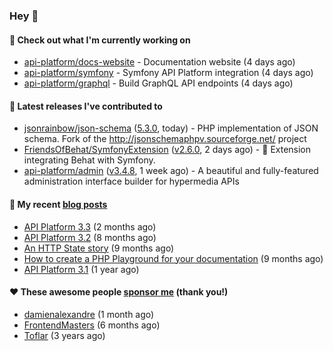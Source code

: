 ### Hey 👋

#### 👷 Check out what I'm currently working on

- [api-platform/docs-website](https://github.com/api-platform/docs-website) - Documentation website (4 days ago)
- [api-platform/symfony](https://github.com/api-platform/symfony) - Symfony API Platform integration (4 days ago)
- [api-platform/graphql](https://github.com/api-platform/graphql) - Build GraphQL API endpoints (4 days ago)

#### 🔭 Latest releases I've contributed to

- [jsonrainbow/json-schema](https://github.com/jsonrainbow/json-schema) ([5.3.0](https://github.com/jsonrainbow/json-schema/releases/tag/5.3.0), today) - PHP implementation of JSON schema. Fork of the http://jsonschemaphpv.sourceforge.net/ project 
- [FriendsOfBehat/SymfonyExtension](https://github.com/FriendsOfBehat/SymfonyExtension) ([v2.6.0](https://github.com/FriendsOfBehat/SymfonyExtension/releases/tag/v2.6.0), 2 days ago) - :musical_score: Extension integrating Behat with Symfony.
- [api-platform/admin](https://github.com/api-platform/admin) ([v3.4.8](https://github.com/api-platform/admin/releases/tag/v3.4.8), 1 week ago) - A beautiful and fully-featured administration interface builder for hypermedia APIs

#### 📜 My recent [blog posts](https://soyuka.me)

- [API Platform 3.3](https://soyuka.me/api-platform-3.3/) (2 months ago)
- [API Platform 3.2](https://soyuka.me/api-platform-3.2/) (8 months ago)
- [An HTTP State story](https://soyuka.me/http-state-story/) (9 months ago)
- [How to create a PHP Playground for your documentation](https://soyuka.me/how-to-create-a-php-playground-for-your-documentation/) (9 months ago)
- [API Platform 3.1](https://soyuka.me/api-platform-3.1-whats-new/) (1 year ago)

#### ❤️ These awesome people [sponsor me](https://github.com/sponsors/soyuka) (thank you!)

- [damienalexandre](https://github.com/damienalexandre) (1 month ago)
- [FrontendMasters](https://github.com/FrontendMasters) (6 months ago)
- [Toflar](https://github.com/Toflar) (3 years ago)
